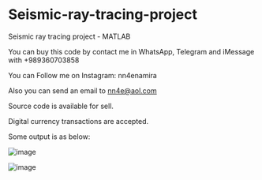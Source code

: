 # Seismic-ray-tracing-project
Seismic ray tracing project - MATLAB

You can buy this code by contact me in WhatsApp, Telegram and iMessage with +989360703858

You can Follow me on Instagram: nn4enamira

Also you can send an email to nn4e@aol.com

Source code is available for sell.

Digital currency transactions are accepted.

Some output is as below:

![image](https://github.com/user-attachments/assets/9c480a67-798b-46b4-a62f-3f92d5f73e0b)

![image](https://github.com/user-attachments/assets/a45c25cb-5ab6-4eaf-b263-43d3ca790f74)


